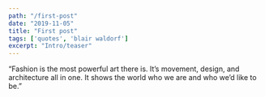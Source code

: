 ```yaml
---
path: "/first-post"
date: "2019-11-05"
title: "First post"
tags: ['quotes', 'blair waldorf']
excerpt: "Intro/teaser"
---
```

“Fashion is the most powerful art there is. It’s movement, design, and architecture all in one. It shows the world who we are and who we’d like to be.”

